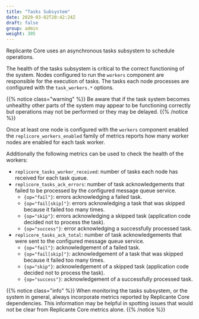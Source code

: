 ```yaml
---
title: "Tasks Subsystem"
date: 2020-03-02T20:42:24Z
draft: false
group: admin
weight: 305
---
```


Replicante Core uses an asynchronous tasks subsystem to schedule operations.

The health of the tasks subsystem is critical to the correct functioning of the system.
Nodes configured to run the `workers` component are responsible for the execution of tasks.
The tasks each node processes are configured with the `task_workers.*` options.

{{% notice class="warning" %}}
Be aware that if the task system becomes unhealthy other parts of the system may appear
to be functioning correctly but operations may not be performed or they may be delayed.
{{% /notice %}}

Once at least one node is configured with the `workers` component enabled the `replicore_workers_enabled`
family of metrics reports how many worker nodes are enabled for each task worker.

Additionally the following metrics can be used to check the health of the workers:

* `replicore_tasks_worker_received`: number of tasks each node has received for each task queue.
* `replicore_tasks_ack_errors`: number of task acknowledgements that failed to be processed
                                by the configured message queue service.
  * `{op="fail"}`: errors acknowledging a failed task.
  * `{op="fail[skip]"}`: errors acknowledging a task that was skipped because it failed too many times.
  * `{op="skip"}`: errors acknowledging a skipped task (application code decided not to process the task).
  * `{op="success"}`: error acknowledging a successfully processed task.
* `replicore_tasks_ack_total`: number of task acknowledgements that were sent to the configured
                               message queue service.
  * `{op="fail"}`: acknowledgement of a failed task.
  * `{op="fail[skip]"}`: acknowledgement of a task that was skipped because it failed too many times.
  * `{op="skip"}`: acknowledgement of a skipped task (application code decided not to process the task).
  * `{op="success"}`: acknowledgement of a successfully processed task.

{{% notice class="info" %}}
When monitoring the tasks subsystem, or the system in general, always incorporate metrics
reported by Replicante Core dependencies.
This information may be helpful in spotting issues that would not be clear from
Replicante Core metrics alone.
{{% /notice %}}
